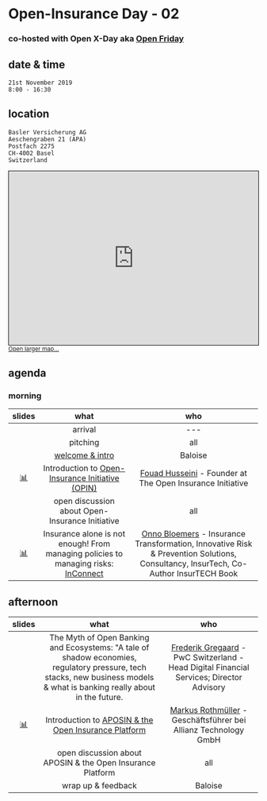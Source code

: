 # Open-Insurance Day - 02

### co-hosted with Open X-Day aka [Open Friday](https://www.openfriday.org)

## date & time
``` 
21st November 2019
8:00 - 16:30 
```

## location
```
Basler Versicherung AG
Aeschengraben 21 (APA)
Postfach 2275
CH-4002 Basel
Switzerland
```

<iframe width="100%" height="350" frameborder="0" scrolling="no" marginheight="0" marginwidth="0" src="https://www.openstreetmap.org/export/embed.html?bbox=7.5912871956825265%2C47.54846115500465%2C7.594570219516754%2C47.5506915214408&amp;layer=mapnik&amp;marker=47.54957635008701%2C7.59292870759964" style="border: 1px solid black"></iframe><br/><small><a href="https://www.openstreetmap.org/?mlat=47.54958&amp;mlon=7.59293#map=19/47.54958/7.59293">Open larger map... </a></small>

## agenda

### morning

|     slides    |                       what                      |                                        who                                       |
|:-------------:|:-----------------------------------------------:|:--------------------------------------------------------------------------------:|
|               |                  arrival                        | ---                                                                              |
|               |                  pitching                       | all                                                                              |
|               |                 [welcome & intro](https://gitpitch.com/open-insurance/events/master?p=docs/slides/intro)                 |         Baloise                                                                  |
|  [📊](https://open-insurance.org/binary/slides/oid-01-t1.pdf) | Introduction to [Open-Insurance Initiative (OPIN)](https://openinsurance.io)| [Fouad Husseini](https://www.linkedin.com/in/fouad-husseini-ba22a08/) - Founder at The Open Insurance Initiative |
|               |   open discussion about Open-Insurance Initiative |                                     all                                       |
|  [📊](https://open-insurance.org/binary/slides/oid-01-t2.pdf) | Insurance alone is not enough! From managing policies to managing risks: [InConnect](https://www.inconnect.io) | [Onno Bloemers](https://www.linkedin.com/in/onnobloemers/) - Insurance Transformation, Innovative Risk & Prevention Solutions, Consultancy, InsurTech, Co-Author InsurTECH Book |

## afternoon

|     slides    |                       what                      |                                        who                                       |
|:-------------:|:-----------------------------------------------:|:--------------------------------------------------------------------------------:|
|               | The Myth of Open Banking and Ecosystems: "A tale of shadow economies, regulatory pressure, tech stacks, new business models & what is banking really about in the future. | [Frederik Gregaard](https://www.linkedin.com/in/gregaard/) - PwC Switzerland - Head Digital Financial Services; Director Advisory |
| [📊](https://open-insurance.org/binary/slides/oid-01-t4.pdf) | Introduction to [APOSIN & the Open Insurance Platform](https://aposin.org/about/) | [Markus Rothmüller](https://www.linkedin.com/in/markus-rothm%C3%BCller-458b1553/) - Geschäftsführer bei Allianz Technology GmbH |
|               | open discussion about APOSIN & the Open Insurance Platform |                            all                                        |
|               |                wrap up & feedback               |                                      Baloise                                     |
